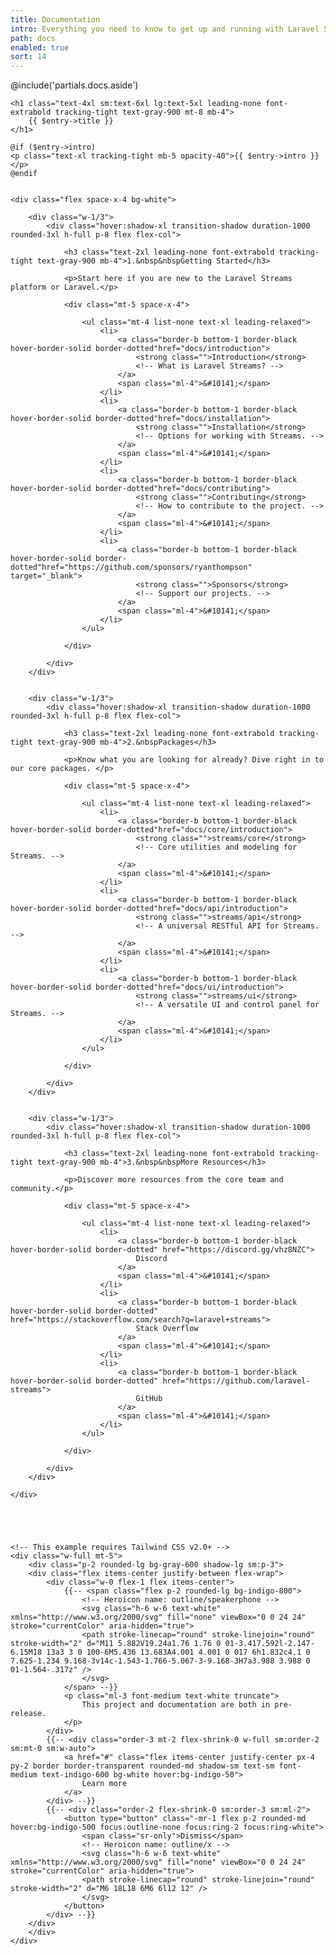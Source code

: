 ```yaml
---
title: Documentation
intro: Everything you need to know to get up and running with Laravel Streams.
path: docs
enabled: true
sort: 14
---
```


<!-- <div class="fancy-hero-five">
    <div class="bg-wrapper">
        <div class="container">
            <div class="text-center">
                <h1 class="heading">Find docs</h1>
                <p class="sub-heading space-xs">Find articles, help and advice for getting the most our of docall theme</p>
            </div>
            <div class="search-filter-form mt-30">
                <form action="#">
                    <input type="text" placeholder="Search Somthing..">
                    <button><img src="images/icon/54.svg" alt=""></button>
                    <select class="form-control" id="exampleFormControlSelect1">
                        <option>All</option>
                        <option>Layout</option>
                        <option>API</option>
                        <option>Doc</option>
                    </select>
                </form>
            </div>
        </div>
    </div>
</div> -->


<div class="flex">

@include('partials.docs.aside')

<div class="ls-doc__content w-3/4 flex-grow pb-16 px-16">
    
    <h1 class="text-4xl sm:text-6xl lg:text-5xl leading-none font-extrabold tracking-tight text-gray-900 mt-8 mb-4">
        {{ $entry->title }}
    </h1>
    
    @if ($entry->intro)
    <p class="text-xl tracking-tight mb-5 opacity-40">{{ $entry->intro }}</p>
    @endif

    
    <div class="flex space-x-4 bg-white">
    
        <div class="w-1/3">
            <div class="hover:shadow-xl transition-shadow duration-1000 rounded-3xl h-full p-8 flex flex-col">
            
                <h3 class="text-2xl leading-none font-extrabold tracking-tight text-gray-900 mb-4">1.&nbsp&nbspGetting Started</h3>
                
                <p>Start here if you are new to the Laravel Streams platform or Laravel.</p>

                <div class="mt-5 space-x-4">

                    <ul class="mt-4 list-none text-xl leading-relaxed">
                        <li>
                            <a class="border-b bottom-1 border-black hover-border-solid border-dotted"href="docs/introduction">
                                <strong class="">Introduction</strong>
                                <!-- What is Laravel Streams? -->
                            </a>
                            <span class="ml-4">&#10141;</span>
                        </li>
                        <li>
                            <a class="border-b bottom-1 border-black hover-border-solid border-dotted"href="docs/installation">
                                <strong class="">Installation</strong>
                                <!-- Options for working with Streams. -->
                            </a>
                            <span class="ml-4">&#10141;</span>
                        </li>
                        <li>
                            <a class="border-b bottom-1 border-black hover-border-solid border-dotted"href="docs/contributing">
                                <strong class="">Contributing</strong>
                                <!-- How to contribute to the project. -->
                            </a>
                            <span class="ml-4">&#10141;</span>
                        </li>
                        <li>
                            <a class="border-b bottom-1 border-black hover-border-solid border-dotted"href="https://github.com/sponsors/ryanthompson" target="_blank">
                                <strong class="">Sponsors</strong>
                                <!-- Support our projects. -->
                            </a>
                            <span class="ml-4">&#10141;</span>
                        </li>
                    </ul>

                </div>

            </div>
        </div>


        <div class="w-1/3">
            <div class="hover:shadow-xl transition-shadow duration-1000 rounded-3xl h-full p-8 flex flex-col">

                <h3 class="text-2xl leading-none font-extrabold tracking-tight text-gray-900 mb-4">2.&nbspPackages</h3>
                
                <p>Know what you are looking for already? Dive right in to our core packages. </p>

                <div class="mt-5 space-x-4">

                    <ul class="mt-4 list-none text-xl leading-relaxed">
                        <li>
                            <a class="border-b bottom-1 border-black hover-border-solid border-dotted"href="docs/core/introduction">
                                <strong class="">streams/core</strong>
                                <!-- Core utilities and modeling for Streams. -->
                            </a>
                            <span class="ml-4">&#10141;</span>
                        </li>
                        <li>
                            <a class="border-b bottom-1 border-black hover-border-solid border-dotted"href="docs/api/introduction">
                                <strong class="">streams/api</strong>
                                <!-- A universal RESTful API for Streams. -->
                            </a>
                            <span class="ml-4">&#10141;</span>
                        </li>
                        <li>
                            <a class="border-b bottom-1 border-black hover-border-solid border-dotted"href="docs/ui/introduction">
                                <strong class="">streams/ui</strong>
                                <!-- A versatile UI and control panel for Streams. -->
                            </a>
                            <span class="ml-4">&#10141;</span>
                        </li>
                    </ul>

                </div>

            </div>
        </div>
        
    
        <div class="w-1/3">
            <div class="hover:shadow-xl transition-shadow duration-1000 rounded-3xl h-full p-8 flex flex-col">

                <h3 class="text-2xl leading-none font-extrabold tracking-tight text-gray-900 mb-4">3.&nbsp&nbspMore Resources</h3>

                <p>Discover more resources from the core team and community.</p>
                
                <div class="mt-5 space-x-4">

                    <ul class="mt-4 list-none text-xl leading-relaxed">
                        <li>
                            <a class="border-b bottom-1 border-black hover-border-solid border-dotted" href="https://discord.gg/vhz8NZC">
                                Discord
                            </a>
                            <span class="ml-4">&#10141;</span>
                        </li>
                        <li>
                            <a class="border-b bottom-1 border-black hover-border-solid border-dotted" href="https://stackoverflow.com/search?q=laravel+streams">
                                Stack Overflow
                            </a>
                            <span class="ml-4">&#10141;</span>
                        </li>
                        <li>
                            <a class="border-b bottom-1 border-black hover-border-solid border-dotted" href="https://github.com/laravel-streams">
                                GitHub
                            </a>
                            <span class="ml-4">&#10141;</span>
                        </li>
                    </ul>

                </div>

            </div>
        </div>

    </div>





    <!-- This example requires Tailwind CSS v2.0+ -->
    <div class="w-full mt-5">
        <div class="p-2 rounded-lg bg-gray-600 shadow-lg sm:p-3">
        <div class="flex items-center justify-between flex-wrap">
            <div class="w-0 flex-1 flex items-center">
                {{-- <span class="flex p-2 rounded-lg bg-indigo-800">
                    <!-- Heroicon name: outline/speakerphone -->
                    <svg class="h-6 w-6 text-white" xmlns="http://www.w3.org/2000/svg" fill="none" viewBox="0 0 24 24" stroke="currentColor" aria-hidden="true">
                    <path stroke-linecap="round" stroke-linejoin="round" stroke-width="2" d="M11 5.882V19.24a1.76 1.76 0 01-3.417.592l-2.147-6.15M18 13a3 3 0 100-6M5.436 13.683A4.001 4.001 0 017 6h1.832c4.1 0 7.625-1.234 9.168-3v14c-1.543-1.766-5.067-3-9.168-3H7a3.988 3.988 0 01-1.564-.317z" />
                    </svg>
                </span> --}}
                <p class="ml-3 font-medium text-white truncate">
                    This project and documentation are both in pre-release.
                </p>
            </div>
            {{-- <div class="order-3 mt-2 flex-shrink-0 w-full sm:order-2 sm:mt-0 sm:w-auto">
                <a href="#" class="flex items-center justify-center px-4 py-2 border border-transparent rounded-md shadow-sm text-sm font-medium text-indigo-600 bg-white hover:bg-indigo-50">
                    Learn more
                </a>
            </div> --}}
            {{-- <div class="order-2 flex-shrink-0 sm:order-3 sm:ml-2">
                <button type="button" class="-mr-1 flex p-2 rounded-md hover:bg-indigo-500 focus:outline-none focus:ring-2 focus:ring-white">
                    <span class="sr-only">Dismiss</span>
                    <!-- Heroicon name: outline/x -->
                    <svg class="h-6 w-6 text-white" xmlns="http://www.w3.org/2000/svg" fill="none" viewBox="0 0 24 24" stroke="currentColor" aria-hidden="true">
                    <path stroke-linecap="round" stroke-linejoin="round" stroke-width="2" d="M6 18L18 6M6 6l12 12" />
                    </svg>
                </button>
            </div> --}}
        </div>
        </div>
    </div>



    

</div>
</div>
